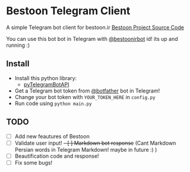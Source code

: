 # Bestoon Telegram Client
A simple Telegram bot client for bestoon.ir [Bestoon Project Source Code](https://github.com/jadijadi/bestoon)

You can use this bot bot in Telegram with [@bestoonirbot](https://telegram.me/bestoonirbot) id! its up and running :)

## Install
* Install this python library:
	* [pyTelegramBotAPI](https://github.com/eternnoir/pyTelegramBotAPI)
* Get a Telegram bot token from [@botfather](https://telegram.me/BotFather) bot in Telegram!
* Change your bot token with `YOUR_TOKEN_HERE` in `config.py`
* Run code using `python main.py`

## TODO
- [ ] Add new feautures of Bestoon
- [ ] Validate user input!
~~- [ ] Markdown bot response~~ (Cant Markdown Persian words in Telegram Markdown! maybe in future :) )
- [ ] Beautification code and response!
- [ ] Fix some bugs!
